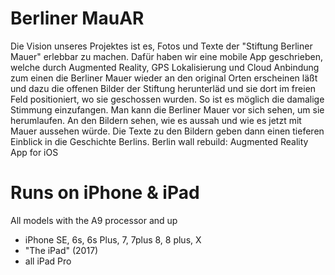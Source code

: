 # Berliner MauAR
Die Vision unseres Projektes ist es, Fotos und Texte der "Stiftung Berliner Mauer" erlebbar zu machen. Dafür haben wir eine mobile App geschrieben, welche durch Augmented Reality, GPS Lokalisierung und Cloud Anbindung zum einen die Berliner Mauer wieder an den original Orten erscheinen läßt und dazu die offenen Bilder der Stiftung herunterläd und sie dort im freien Feld positioniert, wo sie geschossen wurden. So ist es möglich die damalige Stimmung einzufangen. Man kann die Berliner Mauer vor sich sehen, um sie herumlaufen. An den Bildern sehen, wie es aussah und wie es jetzt mit Mauer aussehen würde. Die Texte zu den Bildern geben dann einen tieferen Einblick in die Geschichte Berlins.
Berlin wall rebuild: Augmented Reality App for iOS

# Runs on iPhone & iPad
All models with the A9 processor and up
- iPhone SE, 6s, 6s Plus, 7, 7plus 8, 8 plus, X
- "The iPad" (2017)
- all iPad Pro
